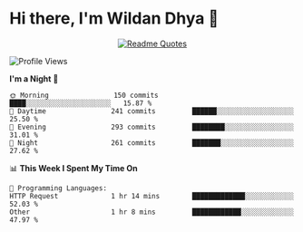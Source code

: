 # Hi there, I'm Wildan Dhya 👋 

<div align="center">
  <a href="https://github.com/piyushsuthar/github-readme-quotes">
    <img src="https://quotes-github-readme.vercel.app/api?quote=Try%2C%20Fail%2C%20Retry&author=unknown&type=vertical&theme=dark" alt="Readme Quotes">
  </a>
</div>

<!--START_SECTION:waka-->
![Profile Views](http://img.shields.io/badge/Profile%20Views-4-blue)

**I'm a Night 🦉** 

```text
🌞 Morning                150 commits         ████░░░░░░░░░░░░░░░░░░░░░   15.87 % 
🌆 Daytime                241 commits         ██████░░░░░░░░░░░░░░░░░░░   25.50 % 
🌃 Evening                293 commits         ████████░░░░░░░░░░░░░░░░░   31.01 % 
🌙 Night                  261 commits         ███████░░░░░░░░░░░░░░░░░░   27.62 % 
```


📊 **This Week I Spent My Time On** 

```text
💬 Programming Languages: 
HTTP Request             1 hr 14 mins        █████████████░░░░░░░░░░░░   52.03 % 
Other                    1 hr 8 mins         ████████████░░░░░░░░░░░░░   47.97 % 
```


<!--END_SECTION:waka-->

<!--## GitHub Stats-->
<!--![Top Languages](https://github-readme-stats.vercel.app/api/top-langs/?username=wildandhya&layout=compact&theme=dracula)-->











